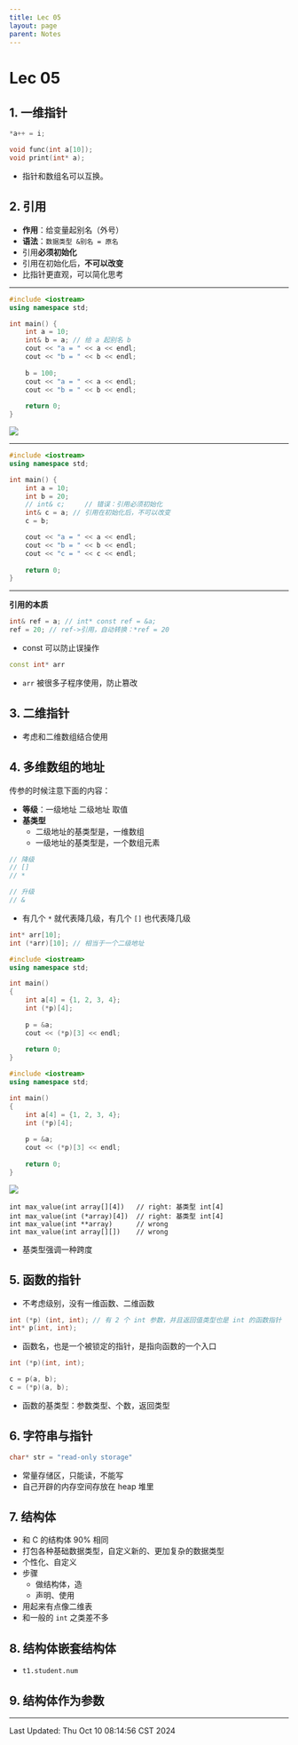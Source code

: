 ```yaml
---
title: Lec 05
layout: page
parent: Notes
---
```


# Lec 05

## 1. 一维指针

```cpp
*a++ = i;

void func(int a[10]);
void print(int* a);
```

- 指针和数组名可以互换。

## 2. 引用

- **作用**：给变量起别名（外号）
- **语法**：`数据类型 &别名 = 原名`
- 引用**必须初始化**
- 引用在初始化后，**不可以改变**
- 比指针更直观，可以简化思考

---

```cpp
#include <iostream>
using namespace std;

int main() {
	int a = 10;
	int& b = a; // 给 a 起别名 b
	cout << "a = " << a << endl;
	cout << "b = " << b << endl;
  
	b = 100;
	cout << "a = " << a << endl;
	cout << "b = " << b << endl;
  
	return 0;
}
```

![](attachments/Pasted%20image%2020241011231052.png)

---

```cpp
#include <iostream>
using namespace std;

int main() {
	int a = 10;
	int b = 20;
	// int& c;     // 错误：引用必须初始化
	int& c = a; // 引用在初始化后，不可以改变
	c = b;

	cout << "a = " << a << endl;
	cout << "b = " << b << endl;
	cout << "c = " << c << endl;
  
	return 0;
}
```

---

**引用的本质**

```cpp
int& ref = a; // int* const ref = &a;
ref = 20; // ref->引用，自动转换：*ref = 20
```

- const 可以防止误操作

```cpp
const int* arr
```

- `arr` 被很多子程序使用，防止篡改

## 3. 二维指针

- 考虑和二维数组结合使用

## 4. 多维数组的地址

传参的时候注意下面的内容：

- **等级**：一级地址 二级地址 取值
- **基类型**
	- 二级地址的基类型是，一维数组
	- 一级地址的基类型是，一个数组元素

```cpp
// 降级
// []
// *

// 升级
// &
```

- 有几个 `*` 就代表降几级，有几个 `[]` 也代表降几级

```cpp
int* arr[10];
int (*arr)[10]; // 相当于一个二级地址
```

```cpp
#include <iostream>
using namespace std;

int main()
{
    int a[4] = {1, 2, 3, 4};
    int (*p)[4];
    
    p = &a;
    cout << (*p)[3] << endl;
    
    return 0;
}
```

```cpp
#include <iostream>
using namespace std;

int main()
{
    int a[4] = {1, 2, 3, 4};
    int (*p)[4];
    
    p = &a;
    cout << (*p)[3] << endl;
    
    return 0;
}
```

![](attachments/pointer-to-array.png)

```
int max_value(int array[][4])   // right: 基类型 int[4]
int max_value(int (*array)[4])  // right: 基类型 int[4]
int max_value(int **array)      // wrong
int max_value(int array[][])    // wrong
```

- 基类型强调一种跨度

## 5. 函数的指针

- 不考虑级别，没有一维函数、二维函数

```cpp
int (*p) (int, int); // 有 2 个 int 参数，并且返回值类型也是 int 的函数指针
int* p(int, int);
```

- 函数名，也是一个被锁定的指针，是指向函数的一个入口

```cpp
int (*p)(int, int);

c = p(a, b);
c = (*p)(a, b);
```

- 函数的基类型：参数类型、个数，返回类型

## 6. 字符串与指针

```cpp
char* str = "read-only storage"
```

- 常量存储区，只能读，不能写
- 自己开辟的内存空间存放在 heap 堆里

## 7. 结构体


- 和 C 的结构体 90% 相同
- 打包各种基础数据类型，自定义新的、更加复杂的数据类型
- 个性化、自定义
- 步骤
	- 做结构体，造
	- 声明、使用
- 用起来有点像二维表
- 和一般的 `int` 之类差不多

## 8. 结构体嵌套结构体

- `t1.student.num`

## 9. 结构体作为参数



---

Last Updated: Thu Oct 10 08:14:56 CST 2024
